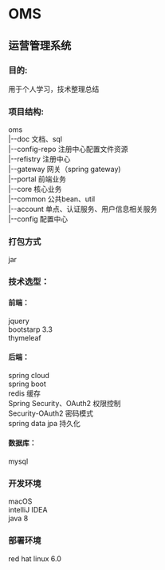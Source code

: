 # OMS
## 运营管理系统

### 目的:  
用于个人学习，技术整理总结

### 项目结构:  
oms  
|--doc 文档、sql  
|--config-repo 注册中心配置文件资源  
|--refistry 注册中心  
|--gateway 网关（spring gateway)  
|--portal 前端业务  
|--core 核心业务  
|--common 公共bean、util  
|--account 单点、认证服务、用户信息相关服务  
|--config 配置中心

### 打包方式
jar

### 技术选型：  
#### 前端：  
 jquery  
 bootstarp 3.3  
 thymeleaf
 
#### 后端：  
spring cloud   
spring boot  
redis  缓存  
Spring Security、OAuth2  权限控制   
Security-OAuth2 密码模式  
spring data jpa 持久化

#### 数据库：  
mysql

### 开发环境

macOS  
intelliJ IDEA  
java 8

### 部署环境

red hat linux 6.0
